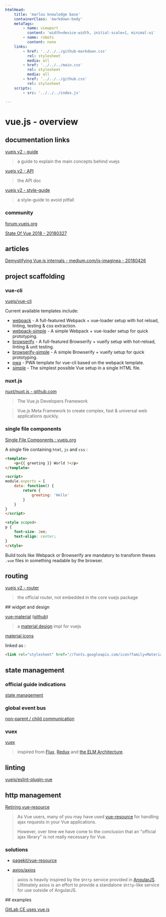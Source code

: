 ```yaml
---
htmlHead:
    title: 'marlou knowledge base' 
    containerClass: 'markdown-body'
    metaTags:
        - name: viewport
          content: 'width=device-width, initial-scale=1, minimal-ui'
        - name: robots
          content: none
    links:
        - href: '../../../github-markdown.css'
          rel: stylesheet
          media: all
        - href: '../../../main.css'
          rel: stylesheet
          media: all
        - href: '../../../github.css'
          rel: stylesheet
    scripts:
        - src: '../../../index.js'

---
```


# vue.js - overview

## documentation links

[vuejs v2 - guide](https://vuejs.org/v2/guide/)

> a guide to explain the main concepts behind vuejs

[vuejs v2 - API](https://vuejs.org/v2/api)

> the API doc

[vuejs v2 - style-guide](https://vuejs.org/v2/style-guide)

> a style-guide to avoid pitfall

### community

[forum.vuejs.org](https://forum.vuejs.org/)

[State Of Vue 2018 - 20180327](https://www.vuemastery.com/conferences/vueconf-2018/opening-keynote-evan-you/)

## articles

[Demystifying Vue.js internals - medium.com/js-imaginea - 20180426](https://medium.com/js-imaginea/the-vue-js-internals-7b76f76813e3)

## project scaffolding

### vue-cli

[vuejs/vue-cli](https://github.com/vuejs/vue-cli)

Current available templates include:

- [webpack](https://github.com/vuejs-templates/webpack) - A full-featured Webpack + vue-loader setup with hot reload, linting, testing & css extraction.
- [webpack-simple](https://github.com/vuejs-templates/webpack-simple) - A simple Webpack + vue-loader setup for quick prototyping.
- [browserify](https://github.com/vuejs-templates/browserify) - A full-featured Browserify + vueify setup with hot-reload, linting & unit testing.
- [browserify-simple](https://github.com/vuejs-templates/browserify-simple) - A simple Browserify + vueify setup for quick prototyping.
- [pwa](https://github.com/vuejs-templates/pwa) - PWA template for vue-cli based on the webpack template.
- [simple](https://github.com/vuejs-templates/simple) - The simplest possible Vue setup in a single HTML file.

### nuxt.js

[nuxt/nuxt.js - github.com](https://github.com/nuxt/nuxt.js)

> The Vue.js Developers Framework

> Vue.js Meta Framework to create complex, fast & universal web applications quickly.

### single file components

[Single File Components : vuejs.org](https://vuejs.org/v2/guide/single-file-components.html)

A single file containing `html`, `js` and `css` : 

```html
<template>
    <p>{{ greeting }} World !</p>
</template>

<script>
module.exports = {
    data: function() {
        return {
            greeting: 'Hello'
        }
    }
}
</script>

<style scoped>
p {
    font-size: 2em;
    text-align: center;
}
</style>
```

Build tools like Webpack or Browserify are mandatory to transform theses `.vue` files in something readable by the browser.

## routing

[vuejs v2 - router](https://router.vuejs.org/en/)

> the official router, not embedded in the core vuejs package

## widget and design

[vue-material](http://vuematerial.io/#/) ([github](https://github.com/vuematerial/vue-material))

> a [material design](https://material.io/guidelines/) impl for vuejs

[material icons](https://material.io/icons/)

linked as : 

```html
<link rel="stylesheet" href="//fonts.googleapis.com/icon?family=Material+Icons">
```

## state management

### official guide indications

[state management](https://vuejs.org/v2/guide/state-management.html) 

### global event bus

[non-parent / child communication](https://vuejs.org/v2/guide/components.html#Non-Parent-Child-Communication)

### vuex

[vuex](https://vuex.vuejs.org/en/)

> inspired from [Flux](https://facebook.github.io/flux/docs/overview.html), [Redux](http://redux.js.org/) and [the ELM Architecture](https://guide.elm-lang.org/architecture/).

## linting

[vuejs/eslint-plugin-vue](https://github.com/vuejs/eslint-plugin-vue)

## http management

[Retiring vue-resource](https://medium.com/the-vue-point/retiring-vue-resource-871a82880af4)

> As Vue users, many of you may have used [vue-resource](https://github.com/pagekit/vue-resource) for handling ajax requests in your Vue applications.
> 
> However, over time we have come to the conclusion that an "official ajax library" is not really necessary for Vue.

### solutions

- [pagekit/vue-resource](https://github.com/pagekit/vue-resource)

- [axios/axios](https://github.com/axios/axios)

> axios is heavily inspired by the `$http` service provided in [AngularJS](https://angularjs.org/). Ultimately axios is an effort to provide a standalone `$http`-like service for use outside of AngularJS.

## examples

[GitLab CE uses vue.js](https://gitlab.com/gitlab-org/gitlab-ce/blob/master/package.json#L90)
